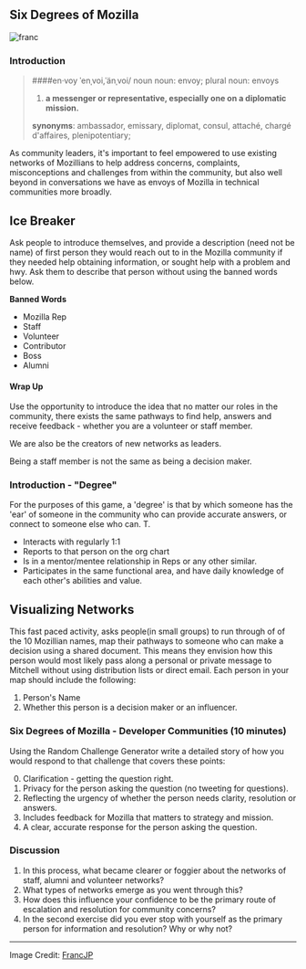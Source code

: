## Six Degrees of Mozilla
![franc](https://c2.staticflickr.com/8/7383/12292776613_403a2336dd_z.jpg)

### Introduction

> ####en·voy
>ˈenˌvoi,ˈänˌvoi/
>noun
> noun: envoy; plural noun: envoys
> 
> 1. **a messenger or representative, especially one on a diplomatic mission.**
> 
> **synonyms**:	ambassador, emissary, diplomat, consul, attaché, chargé d'affaires, plenipotentiary; 

As community leaders, it's important to feel empowered to use existing networks of Mozillians to help address concerns, complaints, misconceptions and challenges from within the community, but also well beyond in conversations we have as envoys of Mozilla in technical communities more broadly.

## Ice Breaker
  
Ask people to introduce themselves, and provide a description (need not be name) of first person they would reach out to in the Mozilla community if they needed help obtaining information, or sought help with a problem and hwy. Ask them to describe that person without using the banned words below. 

**Banned Words**

* Mozilla Rep
* Staff 
* Volunteer
* Contributor
* Boss
* Alumni

#### Wrap Up

Use the opportunity to introduce the idea that  no matter our roles in the community, there exists the same pathways to find help, answers and receive feedback - whether you are a volunteer or staff member. 

We are also be the creators of new networks as leaders.

Being a staff member is not the same as being a decision maker.

### Introduction - "Degree"

For the purposes of this game, a 'degree' is that by which someone has the 'ear' of someone in the community who can provide accurate answers, or connect to someone else who can.  T.

* Interacts with regularly 1:1
* Reports to that person on the org chart
* Is in a mentor/mentee relationship in Reps or any other similar.
* Participates in the same functional area, and have daily knowledge of each other's abilities and value.


## Visualizing Networks

This fast paced activity, asks people(in small groups) to run through of of the 10 Mozillian names, map their pathways to someone who can make a decision using a shared document.  This means they envision how this person would most likely pass along a personal or private message to Mitchell without using distribution lists or direct email.  Each person in your map should include the following:

1. Person's Name
2. Whether this person is a decision maker or an influencer.

### Six Degrees of Mozilla  - Developer Communities (10 minutes)

Using the Random Challenge Generator  write a detailed story of how you would respond to that challenge that covers these points:

0. Clarification - getting the question right.
1. Privacy for the person asking the question (no tweeting for questions).
2. Reflecting the urgency of whether the person needs clarity, resolution or answers. 
2. Includes feedback for Mozilla that matters to strategy and mission.
3. A clear, accurate response for the person asking the question.


### Discussion

1.  In this process, what became clearer or foggier about the networks of staff, alumni and volunteer networks?
2. What types of networks emerge as you went through this?
3. How does this influence your confidence to be the primary route of escalation and resolution for community concerns?
4. In the second exercise did you ever stop with yourself as the primary person for information and resolution? Why or why not?

********


Image Credit:  [FrancJP](https://www.flickr.com/photos/21490046@N08/)
